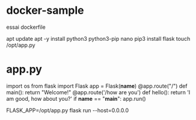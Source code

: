 # docker-sample
essai dockerfile

apt update
apt -y install python3 python3-pip nano
pip3 install flask
touch /opt/app.py

# app.py
import os
from flask import Flask
app = Flask(__name__)
@app.route("/")
def main():
    return "Welcome!"
@app.route('/how are you')
def hello():
    return 'I am good, how about you?'
if __name__ == "__main__":
    app.run()

FLASK_APP=/opt/app.py flask run --host=0.0.0.0
